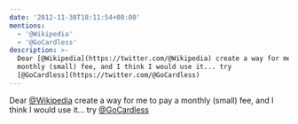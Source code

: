 ```yaml
---
date: '2012-11-30T18:11:54+00:00'
mentions:
  - '@Wikipedia'
  - '@GoCardless'
description: >-
  Dear [@Wikipedia](https://twitter.com/@Wikipedia) create a way for me to pay a
  monthly (small) fee, and I think I would use it... try
  [@GoCardless](https://twitter.com/@GoCardless)
---
```

Dear [@Wikipedia](https://twitter.com/@Wikipedia) create a way for me to pay a monthly (small) fee, and I think I would use it... try [@GoCardless](https://twitter.com/@GoCardless)
